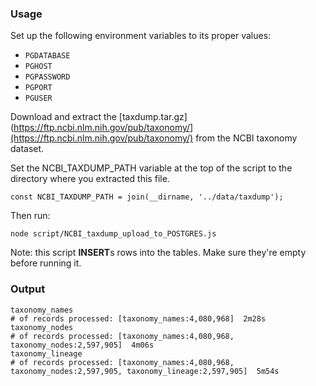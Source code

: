 ### Usage

Set up the following environment variables to its proper values:

 * ```PGDATABASE```
 * ```PGHOST```
 * ```PGPASSWORD```
 * ```PGPORT```
 * ```PGUSER```

Download and extract the [taxdump.tar.gz](https://ftp.ncbi.nlm.nih.gov/pub/taxonomy/](https://ftp.ncbi.nlm.nih.gov/pub/taxonomy/) from the NCBI taxonomy dataset.

Set the NCBI_TAXDUMP_PATH variable at the top of the script to the directory
where you extracted this file.

```
const NCBI_TAXDUMP_PATH = join(__dirname, '../data/taxdump');
```

Then run:

```
node script/NCBI_taxdump_upload_to_POSTGRES.js
```

Note: this script **INSERT**s rows into the tables.
Make sure they're empty before running it.

### Output
```
taxonomy_names
# of records processed: [taxonomy_names:4,080,968]  2m28s
taxonomy_nodes
# of records processed: [taxonomy_names:4,080,968, taxonomy_nodes:2,597,905]  4m06s
taxonomy_lineage
# of records processed: [taxonomy_names:4,080,968, taxonomy_nodes:2,597,905, taxonomy_lineage:2,597,905]  5m54s
```
